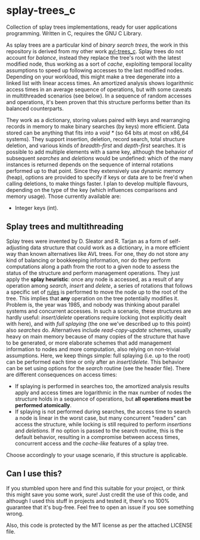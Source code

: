 # splay-trees_c
Collection of splay trees implementations, ready for user applications programming. Written in C, requires the GNU C Library.

As splay trees are a particular kind of _binary search trees_, the work in this repository is derived from my other work [avl-trees_c](https://github.com/robmasocco/avl-trees_c).
Splay trees do not account for *balance*, instead they replace the tree's root with the latest modified node, thus working as a sort of *cache*, exploiting temporal locality assumptions to speed up following accesses to the last modified nodes. Depending on your workload, this might make a tree degenerate into a linked list with linear access times. An amortized analysis shows logarithmic access times in an average sequence of operations, but with some caveats in multithreaded scenarios (see below). In a sequence of random accesses and operations, it's been proven that this structure performs better than its balanced counterparts.

They work as a dictionary, storing values paired with keys and rearranging records in memory to make binary searches (by keys) more efficient. Data stored can be anything that fits into a _void *_ (so 64 bits at most on x86_64 systems). They support insertion, deletion, record search, total structure deletion, and various kinds of _breadth-first_ and _depth-first_ searches. It is possible to add multiple elements with a same key, although the behavior of subsequent *searches* and *deletions* would be undefined: which of the many instances is returned depends on the sequence of internal rotations performed up to that point.
Since they extensively use dynamic memory (heap), options are provided to specify if keys or data are to be free'd when calling deletions, to make things faster.
I plan to develop multiple flavours, depending on the type of the key (which influences comparisons and memory usage). Those currently available are:

- Integer keys (int).

## Splay trees and multithreading

Splay trees were invented by D. Sleator and R. Tarjan as a form of self-adjusting data structure that could work as a dictionary, in a more efficient way than known alternatives like AVL trees. For one, they do not store any kind of balancing or bookkeeping information, nor do they perform computations along a path from the root to a given node to assess the status of the structure and perform management operations. They just apply the **splay heuristic**: once any node is accessed, as a result of any operation among *search*, *insert* and *delete*, a series of rotations that follows a specific set of [rules](https://en.wikipedia.org/wiki/Splay_tree#Splaying) is performed to move the node up to the root of the tree. This implies that **any** operation on the tree potentially modifies it.
Problem is, the year was 1985, and nobody was thinking about parallel systems and concurrent accesses.
In such a scenario, these structures are hardly useful: *insert*/*delete* operations require locking (not explicitly dealt with here), and with *full splaying* (the one we've described up to this point) also *searches* do. Alternatives include *read-copy-update* schemes, usually heavy on main memory because of many copies of the structure that have to be generated, or more elaborate schemes that add management information to nodes and more computation, also relying on non-trivial assumptions.
Here, we keep things simple: full splaying (i.e. up to the root) can be performed each time or only after an *insert*/*delete*. This behavior can be set using options for the *search* routine (see the header file). There are different consequences on access times:

- If splaying is performed in searches too, the amortized analysis results apply and access times are logarithmic in the max number of nodes the structure holds in a sequence of operations, but **all operations must be performed atomically**.
- If splaying is not performed during searches, the access time to search a node is linear in the worst case, but many concurrent "readers" can access the structure, while locking is still required to perform *insertions* and *deletions*. If no option is passed to the search routine, this is the default behavior, resulting in a compromise between access times, concurrent access and the *cache-like* features of a splay tree.

Choose accordingly to your usage scenario, if this structure is applicable.

## Can I use this?

If you stumbled upon here and find this suitable for your project, or think this might save you some work, sure! Just credit the use of this code, and although I used this stuff in projects and tested it, there's no 100% guarantee that it's bug-free. Feel free to open an issue if you see something wrong.

Also, this code is protected by the MIT license as per the attached LICENSE file.
